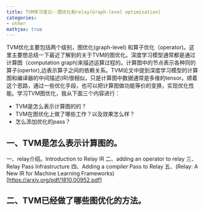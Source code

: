 ```yaml
---
title: TVM学习笔记--图优化和relay(Graph-level optimization)
categories:
- other
mathjax: true
---
```



 TVM优化主要包括两个级别，图优化(graph-level) 和算子优化（operator)。这里主要想总结一下最近了解到的关于TVM的图优化。深度学习模型通常都是通过计算图（computation graph)来描述运算过程的。计算图中的节点表示各种同的算子(opertor),边表示算子之间的依赖关系。TVM论文中提到深度学习模型的计算图和编译器的中间描述(IR)很相似，只是计算图中数据通常是多维的tensor。顺着这个思路，通过一些优化手段，也可以把计算图做功能等价的变换，实现优化性能。学习TVM图优化，我从下面三个内容进行：
- TVM是怎么表示计算图的的？
- TVM在图优化上做了哪些工作？以及效果怎么样？
- 怎么添加优化的pass？
 
## 一、TVM是怎么表示计算图的。
一、relay介绍。Introduction to Relay IR
二、adding an operator to relay
三、Relay Pass Infrastructure
四、Adding a compiler Pass to Relay
五、(Relay: A New IR for Machine Learning Frameworks)[https://arxiv.org/pdf/1810.00952.pdf]

## 二、TVM已经做了哪些图优化的方法。






